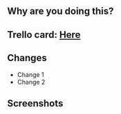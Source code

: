 ## Why are you doing this?
<!--
Please do not forget to log the amount of hours you spent in this PR here:
https://docs.google.com/spreadsheets/d/1DO24_EkHI3emwTSXpnkwWGhKf7n_9VDcGu0g4kdfUD0/edit#gid=0
-->

<!--
Remember, PRs are documentation for future contributors

If this PR is a fix, please include a link to the original PR that introduced
the breakage for reference.
-->

## Trello card: [Here](https://trello.com)

## Changes
* Change 1
* Change 2

<!--
If you are making heavy client-side changes, consider manual test the following
critical flow before merging
## Tested in
| Browser | Supporter Stripe checkout | Supporter Paypal checkout | Stripe Monthly Contribution |  Paypal Monthly Contribution| Upgrade from Friend to Supporter  |
|---------|---------------------------|---------------------------|-----------------------------|-----------------------------|-----------------------------------|
| IE      |                           |                           |                             |                             |                                   |
| Firefox |                           |                           |                             |                             |                                   |
| Safari  |                           |                           |                             |                             |                                   |
| Chrome  |                           |                           |                             |                             |                                   |

-->

## Screenshots
